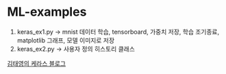 # ML-examples

1. keras_ex1.py
-> mnist 데이터 학습, tensorboard, 가중치 저장, 학습 조기종료, matplotlib 그래프, 모델 이미지로 저장 
2. keras_ex2.py
-> 사용자 정의 히스토리 클래스 


[김태영의 케라스 블로그](https://tykimos.github.io/index.html)
